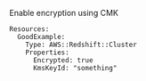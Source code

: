 
Enable encryption using CMK

```yaml---
Resources:
  GoodExample:
    Type: AWS::Redshift::Cluster
    Properties:
      Encrypted: true
      KmsKeyId: "something"

```


